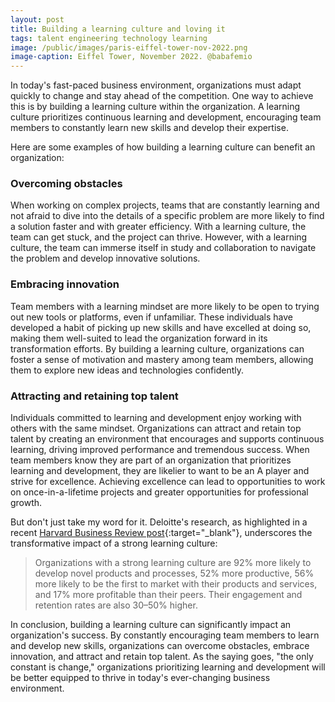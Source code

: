```yaml
---
layout: post
title: Building a learning culture and loving it
tags: talent engineering technology learning
image: /public/images/paris-eiffel-tower-nov-2022.png
image-caption: Eiffel Tower, November 2022. @babafemio
---
```


In today's fast-paced business environment, organizations must adapt quickly to change and stay ahead of the competition. One way to achieve this is by building a learning culture within the organization. A learning culture prioritizes continuous learning and development, encouraging team members to constantly learn new skills and develop their expertise.

<!--more-->

Here are some examples of how building a learning culture can benefit an organization:

### Overcoming obstacles
When working on complex projects, teams that are constantly learning and not afraid to dive into the details of a specific problem are more likely to find a solution faster and with greater efficiency. With a learning culture, the team can get stuck, and the project can thrive. However, with a learning culture, the team can immerse itself in study and collaboration to navigate the problem and develop innovative solutions.

### Embracing innovation
Team members with a learning mindset are more likely to be open to trying out new tools or platforms, even if unfamiliar. These individuals have developed a habit of picking up new skills and have excelled at doing so, making them well-suited to lead the organization forward in its transformation efforts. By building a learning culture, organizations can foster a sense of motivation and mastery among team members, allowing them to explore new ideas and technologies confidently.

### Attracting and retaining top talent
Individuals committed to learning and development enjoy working with others with the same mindset. Organizations can attract and retain top talent by creating an environment that encourages and supports continuous learning, driving improved performance and tremendous success. When team members know they are part of an organization that prioritizes learning and development, they are likelier to want to be an A player and strive for excellence. Achieving excellence can lead to opportunities to work on once-in-a-lifetime projects and greater opportunities for professional growth.

But don't just take my word for it. Deloitte's research, as highlighted in a recent [Harvard Business Review post](https://hbr.org/2022/04/3-ways-to-boost-retention-through-professional-development){:target="_blank"}, underscores the transformative impact of a strong learning culture:

>Organizations with a strong learning culture are 92% more likely to develop novel products and processes, 52% more productive, 56% more likely to be the first to market with their products and services, and 17% more profitable than their peers. Their engagement and retention rates are also 30–50% higher.

In conclusion, building a learning culture can significantly impact an organization's success. By constantly encouraging team members to learn and develop new skills, organizations can overcome obstacles, embrace innovation, and attract and retain top talent. As the saying goes, "the only constant is change," organizations prioritizing learning and development will be better equipped to thrive in today's ever-changing business environment.